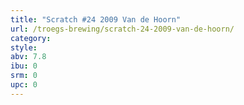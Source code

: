 ```yaml
---
title: "Scratch #24 2009 Van de Hoorn"
url: /troegs-brewing/scratch-24-2009-van-de-hoorn/
category: 
style: 
abv: 7.8
ibu: 0
srm: 0
upc: 0
---
```


